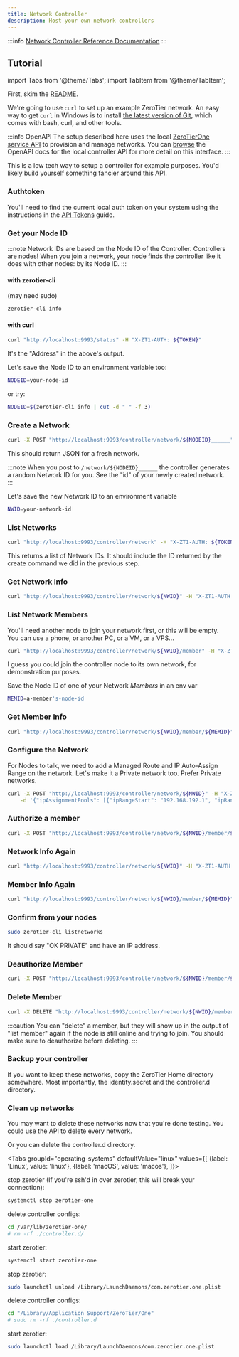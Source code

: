 ```yaml
---
title: Network Controller
description: Host your own network controllers
---
```


:::info
[Network Controller Reference Documentation](/what-is-a-controller.md)
:::

## Tutorial

import Tabs from '@theme/Tabs';
import TabItem from '@theme/TabItem';

First, skim the [README](https://github.com/zerotier/ZeroTierOne/tree/master/controller).

We're going to use `curl` to set up an example ZeroTier network. An easy way to get `curl` in Windows is to install [the latest version of Git](https://git-scm.com/downloads), which comes with bash, curl, and other tools.

:::info OpenAPI
The setup described here uses the local [ZeroTierOne service API](/api/service) to provision and manage networks. You can [browse](/api/service/ref-v1#tag/Controller) the OpenAPI docs for the local controller API for more detail on this interface.
:::

This is a low tech way to setup a controller for example purposes. You'd likely build yourself something fancier around this API.

### Authtoken

You'll need to find the current local auth token on your system using the instructions in the [API Tokens](/api/tokens#zerotierone-service-token) guide.

### Get your Node ID

:::note
Network IDs are based on the Node ID of the Controller. Controllers are nodes! When you join a network, your node finds the controller like it does with other nodes: by its Node ID.
:::

#### with zerotier-cli

(may need sudo)

```sh
zerotier-cli info
```

#### with curl

```sh
curl "http://localhost:9993/status" -H "X-ZT1-AUTH: ${TOKEN}"
```

It's the "Address" in the above's output.

Let's save the Node ID to an environment variable too:

```sh
NODEID=your-node-id
```

or try:

```sh
NODEID=$(zerotier-cli info | cut -d " " -f 3)
```

### Create a Network

```sh
curl -X POST "http://localhost:9993/controller/network/${NODEID}______" -H "X-ZT1-AUTH: ${TOKEN}" -d {}
```

This should return JSON for a fresh network.

:::note
When you post to `/network/${NODEID}______` the controller generates a random Network ID for you.
See the "id" of your newly created network.
:::

Let's save the new Network ID to an environment variable

```sh
NWID=your-network-id
```

### List Networks

```sh
curl "http://localhost:9993/controller/network" -H "X-ZT1-AUTH: ${TOKEN}"
```

This returns a list of Network IDs. It should include the ID returned by the create command we did in the previous step.

### Get Network Info

```sh
curl "http://localhost:9993/controller/network/${NWID}" -H "X-ZT1-AUTH: ${TOKEN}"
```

### List Network Members

You'll need another node to join your network first, or this will be empty.
You can use a phone, or another PC, or a VM, or a VPS...

```sh
curl "http://localhost:9993/controller/network/${NWID}/member" -H "X-ZT1-AUTH: ${TOKEN}"
```

I guess you could join the controller node to its own network, for demonstration purposes.

Save the Node ID of one of your Network _Members_ in an env var

```sh
MEMID=a-member's-node-id
```

### Get Member Info

```sh
curl "http://localhost:9993/controller/network/${NWID}/member/${MEMID}" -H "X-ZT1-AUTH: ${TOKEN}"
```

### Configure the Network

For Nodes to talk, we need to add a Managed Route and IP Auto-Assign Range on the network.
Let's make it a Private network too. Prefer Private networks.

```sh
curl -X POST "http://localhost:9993/controller/network/${NWID}" -H "X-ZT1-AUTH: ${TOKEN}" \
    -d '{"ipAssignmentPools": [{"ipRangeStart": "192.168.192.1", "ipRangeEnd": "192.168.192.254"}], "routes": [{"target": "192.168.192.0/24", "via": null}], "v4AssignMode": "zt", "private": true }'
```

### Authorize a member

```sh
curl -X POST "http://localhost:9993/controller/network/${NWID}/member/${MEMID}" -H "X-ZT1-AUTH: ${TOKEN}" -d '{"authorized": true}'
```

### Network Info Again

```sh
curl "http://localhost:9993/controller/network/${NWID}" -H "X-ZT1-AUTH: ${TOKEN}"
```

### Member Info Again

```sh
curl "http://localhost:9993/controller/network/${NWID}/member/${MEMID}" -H "X-ZT1-AUTH: ${TOKEN}"
```

### Confirm from your nodes

```sh
sudo zerotier-cli listnetworks
```

It should say "OK PRIVATE" and have an IP address.

### Deauthorize Member

```sh
curl -X POST "http://localhost:9993/controller/network/${NWID}/member/${MEMID}" -H "X-ZT1-AUTH: ${TOKEN}" -d '{"authorized": false}'
```

### Delete Member

```sh
curl -X DELETE "http://localhost:9993/controller/network/${NWID}/member/${MEMID}" -H "X-ZT1-AUTH: ${TOKEN}"
```

:::caution
You can "delete" a member, but they will show up in the output of "list member" again if the node is still online and trying to join. You should make sure to deauthorize before deleting.
:::

### Backup your controller

If you want to keep these networks, copy the ZeroTier Home directory somewhere.
Most importantly, the identity.secret and the controller.d directory.

### Clean up networks

You may want to delete these networks now that you're done testing.
You could use the API to delete every network.

Or you can delete the controller.d directory.

<Tabs
groupId="operating-systems"
defaultValue="linux"
values={[
{label: 'Linux', value: 'linux'},
{label: 'macOS', value: 'macos'},
]}>
<TabItem value="linux">

stop zerotier (If you're ssh'd in over zerotier, this will break your connection):

```sh
systemctl stop zerotier-one
```

delete controller configs:

```sh
cd /var/lib/zerotier-one/
# rm -rf ./controller.d/
```

start zerotier:

```sh
systemctl start zerotier-one
```

</TabItem>
<TabItem value="macos">

stop zerotier:

```sh
sudo launchctl unload /Library/LaunchDaemons/com.zerotier.one.plist
```

delete controller configs:

```sh
cd "/Library/Application Support/ZeroTier/One"
# sudo rm -rf ./controller.d
```

start zerotier:

```sh
sudo launchctl load /Library/LaunchDaemons/com.zerotier.one.plist
```

</TabItem>
</Tabs>

